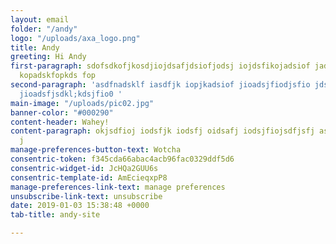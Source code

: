 ```yaml
---
layout: email
folder: "/andy"
logo: "/uploads/axa_logo.png"
title: Andy
greeting: Hi Andy
first-paragraph: sdofsdkofjkosdjiojdsafjdsiofjodsj iojdsfikojadsiof jadsiofdsf lkasdkof
  kopadskfopkds fop
second-paragraph: 'asdfnadsklf iasdfjk iopjkadsiof jioadsjfiodjsfio jdsiofj iodsjio
  jioadsfjsdkl;kdsjfio0 '
main-image: "/uploads/pic02.jpg"
banner-color: "#000290"
content-header: Wahey!
content-paragraph: okjsdfioj iodsfjk iodsfj oidsafj iodsjfiojsdfjsfj asdfpo kadsipf
  j
manage-preferences-button-text: Wotcha
consentric-token: f345cda66abac4acb96fac0329ddf5d6
consentric-widget-id: JcHQa2GUU6s
consentric-template-id: AmEcieqxpP8
manage-preferences-link-text: manage preferences
unsubscribe-link-text: unsubscribe
date: 2019-01-03 15:38:48 +0000
tab-title: andy-site

---
```

